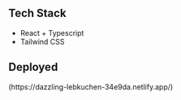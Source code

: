 <h2>Tech Stack</h2>
<ul>
  <li>React + Typescript</li>
  <li>Tailwind CSS</li>
</ul>
<h2>Deployed</h2>
  (https://dazzling-lebkuchen-34e9da.netlify.app/)